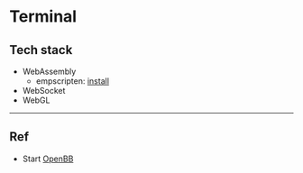 # Terminal

## Tech stack

- WebAssembly
  - empscripten: [install](install/empscripten.md)
- WebSocket
- WebGL

---

## Ref

- Start [OpenBB](openbb/README.md)
